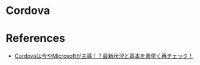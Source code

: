 # Cordova

# References
- [Cordovaは今やMicrosoftが主導！？最新状況と基本を素早く再チェック！](https://html5experts.jp/masahiro/20562/)
